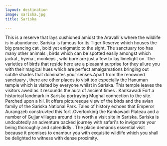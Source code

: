 ```yaml
---
layout: destination
image: sariska.jpg
title: Sariska

---
```

This is a reserve that lays cushioned amidst the Aravalli's where the wildlife is in abundance. Sariska is famous for its Tiger Reserve which houses the big prancing cat , bold yet enigmatic to the sight. The sanctuary too has many other animals , birds which can be spotted easily amongst which jackal , hyena , monkeys , wild bore are just a few to lay limelight on.  The varieties of birds that reside here are a pleasant surprise for they allure you with their magical hues which are perfect amalgamations bringing out subtle shades that dominates your senses.Apart from the renowned sanctuary , there are other places to visit too especially the Hanuman temple which is visited by everyone whilst in Sariska. This temple leaves the visitors awed as it resounds the aura of ancient times . 
Kankawadi Fort a historical landmark in Sariska portraying Mughal connection to the site. Perched upon  a hil. Iit offers picturesque view of the birds and the avian family of the Sariska National Park. Tales of history echoes that Emperor Aurangzeb construvted this fort .Overlooking the Kankawadi Plateau and a number of Gujjar villages around it is worth a visit site in Sariska.
Sariska is undoubtedly an adventure packed journey with safari's to invigorate your being thoroughly and splendidly . The place demands essential visit because it promises to enamour you with exquisite wildlife which you shall be delighted to witness with dense proximity.
